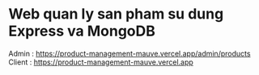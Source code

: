 # Web quan ly san pham su dung Express va MongoDB
Admin : https://product-management-mauve.vercel.app/admin/products
Client : https://product-management-mauve.vercel.app
